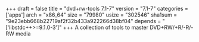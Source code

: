 +++
draft = false
title = "dvd+rw-tools 7.1-7"
version = "7.1-7"
categories = ['apps']
arch = "x86_64"
size = "79980"
usize = "302546"
sha1sum = "9e23ebb668b22719af2f32b433a922266d38bf04"
depends = "['libstdc++>=9.1.0-3']"
+++
A collection of tools to master DVD+RW/+R/-R/-RW media